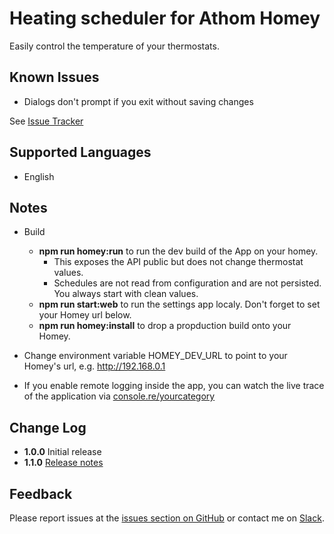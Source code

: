 # Heating scheduler for Athom Homey

Easily control the temperature of your thermostats.

## Known Issues

* Dialogs don't prompt if you exit without saving changes

See [Issue Tracker](https://github.com/mskg/homey-heating/issues)

## Supported Languages

* English

## Notes
* Build
  * __npm run homey:run__ to run the dev build of the App on your homey. 
    * This exposes the API public but does not change thermostat values.
    * Schedules are not read from configuration and are not persisted. You always start with clean values.
  * __npm run start:web__ to run the settings app localy. Don't forget to set your Homey url below.
  * __npm run homey:install__ to drop a propduction build onto your Homey.

* Change environment variable HOMEY_DEV_URL to point to your Homey's url, e.g. http://192.168.0.1

* If you enable remote logging inside the app, you can watch the live trace of the application via [console.re/yourcategory](console.re)

## Change Log
* **1.0.0** Initial release
* **1.1.0** [Release notes](docs/release-notes/v01-01-00.md)

## Feedback

Please report issues at the [issues section on GitHub](https://github.com/mskg/homey-heating/issues) or contact me on [Slack](https://athomcommunity.slack.com/team/mskg).